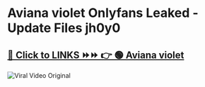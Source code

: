 
 # Aviana violet Onlyfans Leaked - Update Files jh0y0

## <h2><a href="https://clipsfans.com/Aviana_violet&ref=git">🔗 Click to LINKS ⏩⏩ 👉 🟢 Aviana violet </a></h2>

<a href="https://clipsfans.com/Aviana_violet&ref=git" rel="nofollow" data-target="animated-image.originalLink"><img src="https://i.ibb.co.com/xMMVF88/686577567.gif" alt="Viral Video Original" style="max-width: 100%; display: inline-block;" data-target="animated-image.originalImage"></a>

